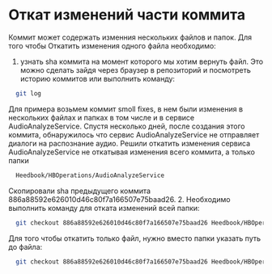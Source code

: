 # Откат изменений части коммита
Коммит может содержать изменния нескольких файлов и папок. Для того чтобы Откатить изменения одного файла необходимо:
1. узнать sha коммита на момент которого мы хотим вернуть файл. Это можно сделать зайдя через браузер в репозиторий и посмотреть историю коммитов или выполнить команду:
  ```sh
    git log
  ```
  Для примера возьмем коммит smoll fixes, в нем были изменения в нескольких файлах и папках в том числе и в сервисе AudioAnalyzeService. Спустя несколько дней, после создания этого коммита, обнаружилось что сервис AudioAnalyzeService не отправляет диалоги на распознание аудио.
  Решили откатить изменения сервиса AudioAnalyzeService не откатывая изменения всего коммита, а только папки  
  ```sh
    Heedbook/HBOperations/AudioAnalyzeService
  ```
  Скопировали sha предыдущего коммита 886a88592e626010d46c80f7a166507e75baad26.
2. Необходимо выполнить команду для отката изменений всей папки:
  ```sh
    git checkout 886a88592e626010d46c80f7a166507e75baad26 Heedbook/HBOperations/AudioAnalyzeService
  ```
  Для того чтобы откатить только файл, нужно вместо папки указать путь до файла:
  
  ```sh
    git checkout 886a88592e626010d46c80f7a166507e75baad26 Heedbook/HBOperations/AudioAnalyzeService/AudioAnalyze.cs
  ```
